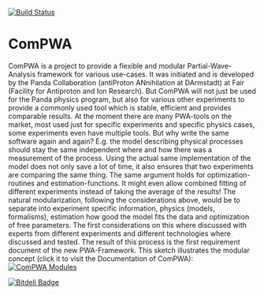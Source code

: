 [![Build Status](https://travis-ci.org/ComPWA/ComPWA.svg?branch=master)](https://travis-ci.org/ComPWA/ComPWA)

ComPWA
======

ComPWA is a project to provide a flexible and modular Partial-Wave-Analysis framework for various use-cases. It was initiated and is developed by the Panda Collaboration (antiProton ANnihilation at DArmstadt) at Fair (Facility for Antiproton and Ion Research). But ComPWA will not just be used for the Panda physics program, but also for various other experiments to provide a commonly used tool which is stable, efficient and provides comparable results. At the moment there are many PWA-tools on the market, most used just for specific experiments and specific physics cases, some experiments even have multiple tools. But why write the same software again and again? E.g. the model describing physical processes should stay the same independent where and how there was a measurement of the process. Using the actual same implementation of the model does not only save a lot of time, it also ensures that two experiments are comparing the same thing. The same argument holds for optimization-routines and estimation-functions. It might even allow combined fitting of different experiments instead of taking the average of the results!
The natural modularization, following the considerations above, would be to separate into experiment specific information, physics (models, formalisms), estimation how good the model fits the data and optimization of free parameters. The first considerations on this where discussed with experts from different experiments and different technologies where discussed and tested. The result of this process is the first requirement document of the new PWA-Framework.
This sketch illustrates the modular concept (click it to visit the Documentation of ComPWA): 
[![ComPWA Modules](https://github.com/ComPWA/ComPWA/wiki/fw.png)](http://compwa.github.io/ComPWA/ "ComPWA Documentation")



[![Bitdeli Badge](https://d2weczhvl823v0.cloudfront.net/MathiasMichel/compwa/trend.png)](https://bitdeli.com/free "Bitdeli Badge")
